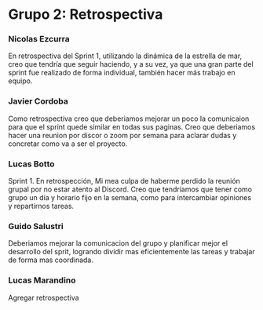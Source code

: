 #  Grupo 2: Retrospectiva

### Nicolas Ezcurra

En retrospectiva del Sprint 1, utilizando la dinámica de la estrella de mar, creo que tendría que seguir haciendo, y a su vez, ya que una gran parte del sprint fue realizado de forma individual, también hacer más trabajo en equipo.

### Javier Cordoba

Como retrospectiva creo que deberiamos mejorar un poco la comunicaion para que el sprint quede similar en todas sus paginas. Creo que deberiamos hacer una reunion por discor o zoom por semana para aclarar dudas y concretar como va a ser el proyecto.

### Lucas Botto

Sprint 1. En retrospección, Mi mea culpa de haberme perdido la reunión grupal por no estar atento al Discord. Creo que tendríamos que tener como grupo un día y horario fijo en la semana, como para intercambiar opiniones y repartirnos tareas. 

### Guido Salustri

Deberiamos mejorar la comunicacion del grupo y planificar mejor el desarrollo del sprit, logrando dividir mas eficientemente las tareas y trabajar de forma mas coordinada.

### Lucas Marandino

Agregar retrospectiva


